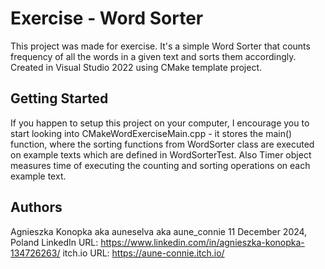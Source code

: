 # Exercise - Word Sorter

This project was made for exercise. It's a simple Word Sorter that counts frequency of all the words in a given text and sorts them accordingly.
Created in Visual Studio 2022 using CMake template project.

## Getting Started

If you happen to setup this project on your computer, I encourage you to start looking into CMakeWordExerciseMain.cpp - it stores the main() function, where the sorting functions from WordSorter class are executed on example texts which are defined in WordSorterTest. Also Timer object measures time of executing the counting and sorting operations on each example text.

## Authors

Agnieszka Konopka aka auneselva aka aune_connie
11 December 2024, Poland
LinkedIn URL: https://www.linkedin.com/in/agnieszka-konopka-134726263/
itch.io URL: https://aune-connie.itch.io/
